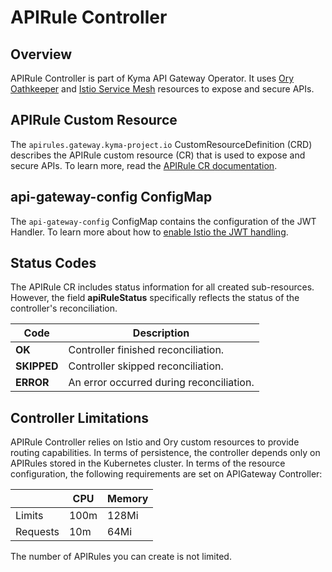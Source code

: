 # APIRule Controller

## Overview

APIRule Controller is part of Kyma API Gateway Operator. It uses [Ory Oathkeeper](https://www.ory.sh/docs/oathkeeper) and [Istio Service Mesh](https://istio.io/) resources to expose and secure APIs.

## APIRule Custom Resource

The `apirules.gateway.kyma-project.io` CustomResourceDefinition (CRD) describes the APIRule custom resource (CR) that is used to expose and secure APIs. To learn more, read the [APIRule CR documentation](./custom-resources/apirule/04-10-apirule-custom-resource.md).

## api-gateway-config ConfigMap

The `api-gateway-config` ConfigMap contains the configuration of the JWT Handler. To learn more about how to [enable Istio the JWT handling](./custom-resources/apirule/04-20-apirule-istio-jwt-access-strategy.md).

## Status Codes

The APIRule CR includes status information for all created sub-resources. However, the field **apiRuleStatus** specifically reflects the status of the controller's reconciliation.

| Code          | Description                               |
|---------------|-------------------------------------------|
| **OK**        | Controller finished reconciliation.       |
| **SKIPPED**   | Controller skipped reconciliation.        |
| **ERROR**     | An error occurred during reconciliation.  |


## Controller Limitations

APIRule Controller relies on Istio and Ory custom resources to provide routing capabilities. In terms of persistence, the controller depends only on APIRules stored in the Kubernetes cluster.
In terms of the resource configuration, the following requirements are set on APIGateway Controller:

|          | CPU  | Memory |
|----------|------|--------|
| Limits   | 100m | 128Mi  |
| Requests | 10m  | 64Mi   |

The number of APIRules you can create is not limited. 